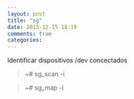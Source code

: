 ```yaml
---
layout: post
title: "sg"
date: 2013-12-15 18:19
comments: true
categories: 
---
```

Identificar dispositivos /dev concectados

>~# sg_scan -i

>~# sg_map -i

